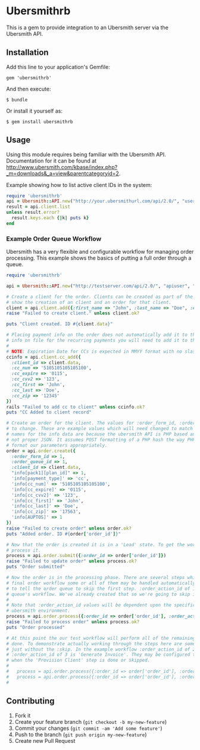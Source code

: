 # Ubersmithrb

This is a gem to provide integration to an Ubersmith server via the Ubersmith API.

## Installation

Add this line to your application's Gemfile:

    gem 'ubersmithrb'

And then execute:

    $ bundle

Or install it yourself as:

    $ gem install ubersmithrb

## Usage

Using this module requires being familiar with the Ubersmith API. Documentation for it 
can be found at http://www.ubersmith.com/kbase/index.php?_m=downloads&_a=view&parentcategoryid=2.

Example showing how to list active client IDs in the system:

```ruby
require 'ubersmithrb'
api = Ubersmith::API.new("http://your.ubersmithurl.com/api/2.0/", "username", "token")
result = api.client.list
unless result.error?
  result.keys.each {|k| puts k}
end
```

### Example Order Queue Workflow

Ubersmith has a very flexible and configurable workflow for managing order processing. This
example shows the basics of putting a full order through a queue.

```ruby
require 'ubersmithrb'

api = Ubersmith::API.new("http://testserver.com/api/2.0/", "apiuser", "token")

# Create a client for the order. Clients can be created as part of the order process, but this example will
# show the creation of an client and an order for that client.
client = api.client.add({:first_name => "John", :last_name => "Doe", :email => "jdoe@test.com"})
raise "Failed to create client." unless client.ok?

puts "Client created. ID #{client.data}"

# Placing payment info on the order does not automatically add it to the client too. In order to have payment
# info on file for the recurring payments you will need to add it to the client.
#
# NOTE: Expiration Date for CCs is expected in MMYY format with no slash or dash in between the MM and YY
ccinfo = api.client.cc_add({
  :client_id => client.data,
  :cc_num => '5105105105105100',
  :cc_expire => '0115',
  :cc_cvv2 => '123',
  :cc_first => 'John',
  :cc_last => 'Doe',
  :cc_zip => '12345'
})
rails "Failed to add cc to client" unless ccinfo.ok?
puts "CC Added to client record"

# Create an order for the client. The values for :order_form_id, :order_queue_id, and the plan_id are subject
# to change. These are example values which will need changed to match your ubersmith environment. The key 
# names for the info data are because the ubersmith API is PHP based and accepts the parameters as POST data,
# not proper JSON. It assumes POST formatting of a PHP hash the way PHP does it, so we have to 
# format our parameters appropriately.
order = api.order.create({
  :order_form_id => 1,
  :order_queue_id => 1,
  :client_id => client.data,
  "info[pack1][plan_id]" => 1,
  'info[payment_type]' => 'cc',
  'info[cc_num]' => '5105105105105100',
  'info[cc_expire]' => '0115',
  'info[cc_cvv2]' => '123',
  'info[cc_first]' => 'John',
  'info[cc_last]' => 'Doe',
  'info[cc_zip]' => '17563',
  'info[AUPTOS]' => 1
})
raise "Failed to create order" unless order.ok?
puts "Added order. ID #{order['order_id']}"

# Now that the order is created it is in a 'Lead' state. To get the work flow moving we now have to
# process it.
process = api.order.submit({:order_id => order['order_id']})
raise "Failed to update order" unless process.ok?
puts "Order submitted"

# Now the order is in the processing phase. There are several steps which can happen here. For the
# final order workflow some or all of them may be handled automatically. For this example we're going
# to tell the order queue to skip the first step. :order_action_id of 1 is Provision Client for this
# queue's workflow. We've already created that so we're going to skip it by sending :skip => 1.
#
# Note that :order_action_id values will be dependent upon the specific order queues in your 
# ubersmith environment.
process = api.order.process({:order_id => order['order_id'], :order_action_id => 1, :skip => 1})
raise "Failed to process order" unless process.ok?
puts "Order processed"

# At this point the our test workflow will perform all of the remaining steps automatically, so you're
# done. To demonstrate actually working through the steps here are some examples. Same type of call,
# just without the :skip. In the example workflow :order_action_id of 2 is 'Add Services' and
# :order_action_id of 3 is 'Generate Invoice'. They may be configured to happen automatically
# when the 'Provision Client' step is done or skipped.
#
#   process = api.order.process({:order_id => order['order_id'], :order_action_id => 2})
#   process = api.order.process({:order_id => order['order_id'], :order_action_id => 3})
#
```

## Contributing

1. Fork it
2. Create your feature branch (`git checkout -b my-new-feature`)
3. Commit your changes (`git commit -am 'Add some feature'`)
4. Push to the branch (`git push origin my-new-feature`)
5. Create new Pull Request
